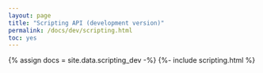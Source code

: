 ```yaml
---
layout: page
title: "Scripting API (development version)"
permalink: /docs/dev/scripting.html
toc: yes
---
```

{% assign docs = site.data.scripting_dev -%}
{%- include scripting.html %}
